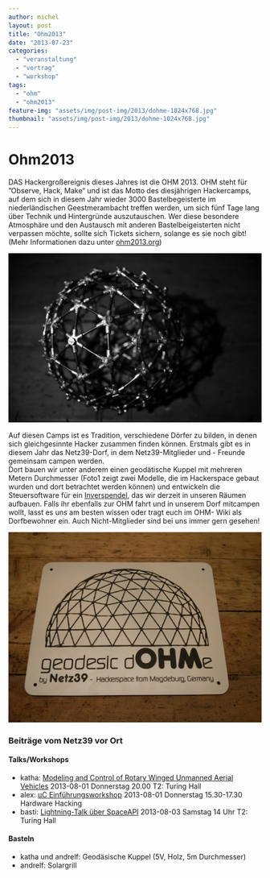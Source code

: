 ```yaml
---
author: michel
layout: post
title: "Ohm2013"
date: "2013-07-23"
categories: 
  - "veranstaltung"
  - "vortrag"
  - "workshop"
tags: 
  - "ohm"
  - "ohm2013"
feature-img: "assets/img/post-img/2013/dohme-1024x768.jpg"
thumbnail: "assets/img/post-img/2013/dohme-1024x768.jpg"
---
```


# Ohm2013

DAS Hackergroßereignis dieses Jahres ist die OHM 2013. OHM steht für ”Observe, Hack, Make“ und ist das Motto des diesjährigen Hackercamps, auf dem sich in diesem Jahr wieder 3000 Bastelbegeisterte im niederländischen Geestmerambacht treffen werden, um sich fünf Tage lang über Technik und Hintergründe auszutauschen. Wer diese besondere Atmosphäre und den Austausch mit anderen Bastelbeigeisterten nicht verpassen möchte, sollte sich Tickets sichern, solange es sie noch gibt! (Mehr Informationen dazu unter [ohm2013.org](http://ohm2013.org))

![geodätische Kugel](/assets/img/post-img/2013/img_0178-geodesic-ball.jpg)

Auf diesen Camps ist es Tradition, verschiedene Dörfer zu bilden, in denen sich gleichgesinnte Hacker zusammen finden können. Erstmals gibt es in diesem Jahr das Netz39-Dorf, in dem Netz39-Mitglieder und - Freunde gemeinsam campen werden.  
Dort bauen wir unter anderem einen geodätische Kuppel mit mehreren Metern Durchmesser (Foto1 zeigt zwei Modelle, die im Hackerspace gebaut wurden und dort betrachtet werden können) und entwickeln die Steuersoftware für ein [Inverspendel](http://de.wikipedia.org/wiki/Inverses_Pendel), das wir derzeit in unseren Räumen aufbauen. Falls ihr ebenfalls zur OHM fahrt und in unserem Dorf mitcampen wollt, lasst es uns am besten wissen oder tragt euch im OHM- Wiki als Dorfbewohner ein. Auch Nicht-Mitglieder sind bei uns immer gern gesehen!

![geodätische Kugel](/assets/img/post-img/2013/dohme.jpg)

### Beiträge vom Netz39 vor Ort

#### Talks/Workshops

- katha: [Modeling and Control of Rotary Winged Unmanned Aerial Vehicles](https://program.ohm2013.org/event/245.html) 2013-08-01 Donnerstag 20.00 T2: Turing Hall
- alex: [uC Einführungsworkshop](https://program.ohm2013.org/event/242.html) 2013-08-01 Donnerstag 15.30-17.30 Hardware Hacking
- basti: [Lightning-Talk über SpaceAPI](https://program.ohm2013.org/event/403.html) 2013-08-03 Samstag 14 Uhr T2: Turing Hall

#### Basteln

- katha und andrelf: Geodäsische Kuppel (5V, Holz, 5m Durchmesser)
- andrelf: Solargrill
